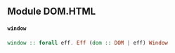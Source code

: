## Module DOM.HTML

#### `window`

``` purescript
window :: forall eff. Eff (dom :: DOM | eff) Window
```


